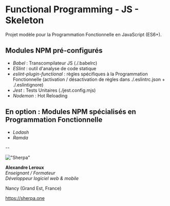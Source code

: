 # Functional Programming - JS - Skeleton

Projet modèle pour la Programmation Fonctionnelle en JavaScript (ES6+).

## Modules NPM pré-configurés

- _Babel_ : Transcompilateur JS (./.babelrc)
- _ESlint_ : outil d'analyse de code statique
- _eslint-plugin-functional_ : règles spécifiques à la Programmation Fonctionnelle (activation / désactivation de règles dans ./.eslintrc.json + ./.eslintignore)
- _Jest_ : Tests Unitaires (./jest.config.mjs)
- _Nodemon_ : Hot Reloading

## En option : Modules NPM spécialisés en Programmation Fonctionnelle

- _Lodash_
- _Ramda_

--

!["Sherpa"](https://sherpa.one/images/sherpa-logotype-120.png)

__Alexandre Leroux__  
_Enseignant / Formateur_  
_Développeur logiciel web & mobile_

Nancy (Grand Est, France)

<https://sherpa.one>
